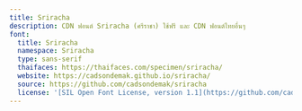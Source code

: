```yaml
---
title: Sriracha
description: CDN ฟอนต์ Sriracha (ศรีราชา) ใช้ฟรี และ CDN ฟอนต์ไทยอื่นๆ
font:
  title: Sriracha
  namespace: Sriracha
  type: sans-serif
  thaifaces: https://thaifaces.com/specimen/sriracha/
  website: https://cadsondemak.github.io/sriracha/
  source: https://github.com/cadsondemak/sriracha
  license: '[SIL Open Font License, version 1.1](https://github.com/cadsondemak/sriracha/blob/master/OFL.txt)'
---
```


<div></div>
